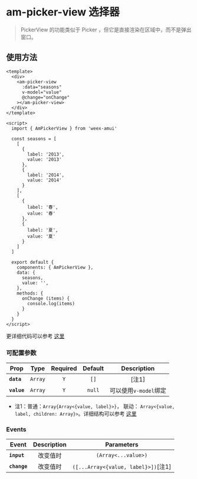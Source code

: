 # am-picker-view 选择器

> PickerView 的功能类似于 Picker ，但它是直接渲染在区域中，而不是弹出窗口。

## 使用方法 

```vue
<template>
  <div>
    <am-picker-view
      :data="seasons"
      v-model="value"
      @change="onChange"
    ></am-picker-view>
  </div>
</template>

<script>
  import { AmPickerView } from 'weex-amui'

  const seasons = [
    [
      {
        label: '2013',
        value: '2013'
      },
      {
        label: '2014',
        value: '2014'
      }
    ],
    [
      {
        label: '春',
        value: '春'
      },
      {
        label: '夏',
        value: '夏'
      }
    ]
  ]

  export default {
    components: { AmPickerView },
    data: {
      seasons,
      value: '',
    },
    methods: {
      onChange (items) {
        console.log(items)
      }
    }
  }
</script>

```
更详细代码可以参考 [这里](https://github.com/HMingHe/weex-amui/blob/master/example/picker-view/index.vue)

### 可配置参数
| Prop	 | Type | Required | Default | Description |
| ---- |:----:|:---:|:-------:|:----------:|
| **`data`** | `Array` | `Y` | `[]` | [注1] |
| **`value`** | `Array` | `Y` | `null` | 可以使用`v-model`绑定 |

- 注1：普通：`Array{Array<{value, label}>}`， 联动： `Array<{value, label, children: Array}>`。详细结构可以参考 [这里](https://github.com/HMingHe/weex-amui/blob/master/example/picker-view/data.js)

### Events
| Event	 | Description | Parameters |
| ---- |:----------:|:----:|
| **`input`** | 改变值时 | `(Array<...value>)` |
| **`change`** | 改变值时 | `([...Array<{value, label}>])`[注1] |


